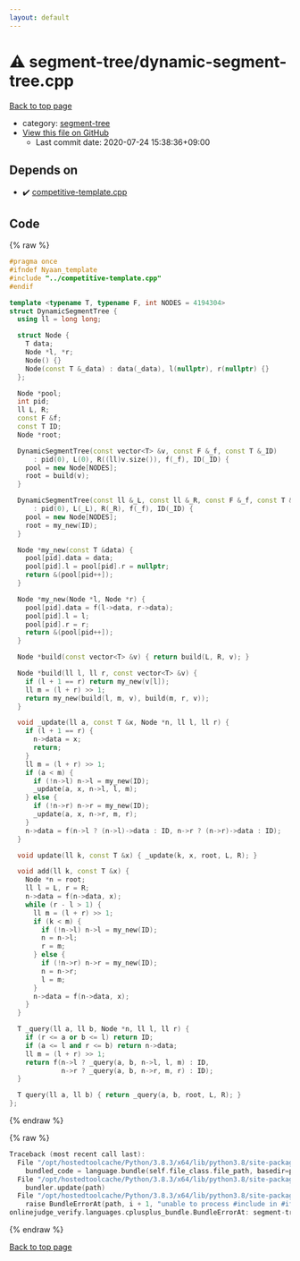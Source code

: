 ```yaml
---
layout: default
---
```


<!-- mathjax config similar to math.stackexchange -->
<script type="text/javascript" async
  src="https://cdnjs.cloudflare.com/ajax/libs/mathjax/2.7.5/MathJax.js?config=TeX-MML-AM_CHTML">
</script>
<script type="text/x-mathjax-config">
  MathJax.Hub.Config({
    TeX: { equationNumbers: { autoNumber: "AMS" }},
    tex2jax: {
      inlineMath: [ ['$','$'] ],
      processEscapes: true
    },
    "HTML-CSS": { matchFontHeight: false },
    displayAlign: "left",
    displayIndent: "2em"
  });
</script>

<script type="text/javascript" src="https://cdnjs.cloudflare.com/ajax/libs/jquery/3.4.1/jquery.min.js"></script>
<script src="https://cdn.jsdelivr.net/npm/jquery-balloon-js@1.1.2/jquery.balloon.min.js" integrity="sha256-ZEYs9VrgAeNuPvs15E39OsyOJaIkXEEt10fzxJ20+2I=" crossorigin="anonymous"></script>
<script type="text/javascript" src="../../assets/js/copy-button.js"></script>
<link rel="stylesheet" href="../../assets/css/copy-button.css" />


# :warning: segment-tree/dynamic-segment-tree.cpp

<a href="../../index.html">Back to top page</a>

* category: <a href="../../index.html#cf992883f659a62542b674f4570b728a">segment-tree</a>
* <a href="{{ site.github.repository_url }}/blob/master/segment-tree/dynamic-segment-tree.cpp">View this file on GitHub</a>
    - Last commit date: 2020-07-24 15:38:36+09:00




## Depends on

* :heavy_check_mark: <a href="../competitive-template.cpp.html">competitive-template.cpp</a>


## Code

<a id="unbundled"></a>
{% raw %}
```cpp
#pragma once
#ifndef Nyaan_template
#include "../competitive-template.cpp"
#endif

template <typename T, typename F, int NODES = 4194304>
struct DynamicSegmentTree {
  using ll = long long;

  struct Node {
    T data;
    Node *l, *r;
    Node() {}
    Node(const T &_data) : data(_data), l(nullptr), r(nullptr) {}
  };

  Node *pool;
  int pid;
  ll L, R;
  const F &f;
  const T ID;
  Node *root;

  DynamicSegmentTree(const vector<T> &v, const F &_f, const T &_ID)
      : pid(0), L(0), R((ll)v.size()), f(_f), ID(_ID) {
    pool = new Node[NODES];
    root = build(v);
  }

  DynamicSegmentTree(const ll &_L, const ll &_R, const F &_f, const T &_ID)
      : pid(0), L(_L), R(_R), f(_f), ID(_ID) {
    pool = new Node[NODES];
    root = my_new(ID);
  }

  Node *my_new(const T &data) {
    pool[pid].data = data;
    pool[pid].l = pool[pid].r = nullptr;
    return &(pool[pid++]);
  }

  Node *my_new(Node *l, Node *r) {
    pool[pid].data = f(l->data, r->data);
    pool[pid].l = l;
    pool[pid].r = r;
    return &(pool[pid++]);
  }

  Node *build(const vector<T> &v) { return build(L, R, v); }

  Node *build(ll l, ll r, const vector<T> &v) {
    if (l + 1 == r) return my_new(v[l]);
    ll m = (l + r) >> 1;
    return my_new(build(l, m, v), build(m, r, v));
  }

  void _update(ll a, const T &x, Node *n, ll l, ll r) {
    if (l + 1 == r) {
      n->data = x;
      return;
    }
    ll m = (l + r) >> 1;
    if (a < m) {
      if (!n->l) n->l = my_new(ID);
      _update(a, x, n->l, l, m);
    } else {
      if (!n->r) n->r = my_new(ID);
      _update(a, x, n->r, m, r);
    }
    n->data = f(n->l ? (n->l)->data : ID, n->r ? (n->r)->data : ID);
  }

  void update(ll k, const T &x) { _update(k, x, root, L, R); }

  void add(ll k, const T &x) {
    Node *n = root;
    ll l = L, r = R;
    n->data = f(n->data, x);
    while (r - l > 1) {
      ll m = (l + r) >> 1;
      if (k < m) {
        if (!n->l) n->l = my_new(ID);
        n = n->l;
        r = m;
      } else {
        if (!n->r) n->r = my_new(ID);
        n = n->r;
        l = m;
      }
      n->data = f(n->data, x);
    }
  }

  T _query(ll a, ll b, Node *n, ll l, ll r) {
    if (r <= a or b <= l) return ID;
    if (a <= l and r <= b) return n->data;
    ll m = (l + r) >> 1;
    return f(n->l ? _query(a, b, n->l, l, m) : ID,
             n->r ? _query(a, b, n->r, m, r) : ID);
  }

  T query(ll a, ll b) { return _query(a, b, root, L, R); }
};
```
{% endraw %}

<a id="bundled"></a>
{% raw %}
```cpp
Traceback (most recent call last):
  File "/opt/hostedtoolcache/Python/3.8.3/x64/lib/python3.8/site-packages/onlinejudge_verify/docs.py", line 349, in write_contents
    bundled_code = language.bundle(self.file_class.file_path, basedir=pathlib.Path.cwd())
  File "/opt/hostedtoolcache/Python/3.8.3/x64/lib/python3.8/site-packages/onlinejudge_verify/languages/cplusplus.py", line 185, in bundle
    bundler.update(path)
  File "/opt/hostedtoolcache/Python/3.8.3/x64/lib/python3.8/site-packages/onlinejudge_verify/languages/cplusplus_bundle.py", line 306, in update
    raise BundleErrorAt(path, i + 1, "unable to process #include in #if / #ifdef / #ifndef other than include guards")
onlinejudge_verify.languages.cplusplus_bundle.BundleErrorAt: segment-tree/dynamic-segment-tree.cpp: line 3: unable to process #include in #if / #ifdef / #ifndef other than include guards

```
{% endraw %}

<a href="../../index.html">Back to top page</a>

